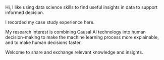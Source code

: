Hi, I like using data science skills to find useful insights in data to support informed decision.

I recorded my case study experience here. 

My research interest is combining Causal AI technology into human decision-making to make the machine learning process more explainable, and to make human decisions faster.

Welcome to share and exchange relevant knowledge and insights.
